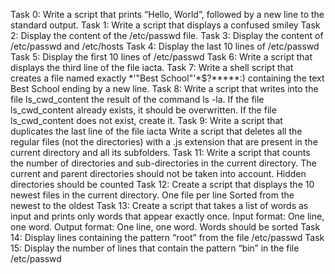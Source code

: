 Task 0: Write a script that prints “Hello, World”, followed by a new line to the standard output.
Task 1: Write a script that displays a confused smiley
Task 2: Display the content of the /etc/passwd file.
Task 3: Display the content of /etc/passwd and /etc/hosts
Task 4: Display the last 10 lines of /etc/passwd
Task 5: Display the first 10 lines of /etc/passwd
Task 6: Write a script that displays the third line of the file iacta.
Task 7: Write a shell script that creates a file named exactly \*\'"Best School"\'\*$\?\*\*\*\*\*:) containing the text Best School ending by a new line.
Task 8: Write a script that writes into the file ls_cwd_content the result of the command ls -la. If the file ls_cwd_content already exists, it should be overwritten. If the file ls_cwd_content does not exist, create it.
Task 9: Write a script that duplicates the last line of the file iacta
Write a script that deletes all the regular files (not the directories) with a .js extension that are present in the current directory and all its subfolders.
Task 11: Write a script that counts the number of directories and sub-directories in the current directory. The current and parent directories should not be taken into account. Hidden directories should be counted
Task 12: Create a script that displays the 10 newest files in the current directory. One file per line Sorted from the newest to the oldest
Task 13: Create a script that takes a list of words as input and prints only words that appear exactly once. Input format: One line, one word. Output format: One line, one word. Words should be sorted
Task 14: Display lines containing the pattern “root” from the file /etc/passwd
Task 15: Display the number of lines that contain the pattern “bin” in the file /etc/passwd
